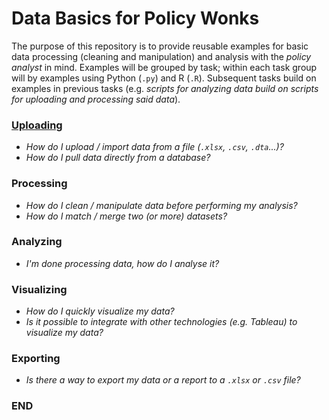 # Data Basics for Policy Wonks

The purpose of this repository is to provide reusable examples for basic data processing (cleaning and manipulation) and analysis with the *policy analyst* in mind.  Examples will be grouped by task; within each task group will by examples using Python (`.py`) and R (`.R`).  Subsequent tasks build on examples in previous tasks (e.g. *scripts for analyzing data build on scripts for uploading and processing said data*). 






###	[Uploading](https://github.com/brydavis/data_basics_for_wonks/tree/master/ch1_uploading)
- *How do I upload / import data from a file (`.xlsx`, `.csv`, `.dta`...)?*
- *How do I pull data directly from a database?*



###	Processing
- *How do I clean / manipulate data before performing my analysis?*
- *How do I match / merge two (or more) datasets?*


###	Analyzing
- *I'm done processing data, how do I analyse it?*

###	Visualizing
- *How do I quickly visualize my data?*
- *Is it possible to integrate with other technologies (e.g. Tableau) to visualize my data?*

###	Exporting
- *Is there a way to export my data or a report to a `.xlsx` or `.csv` file?*




<a name="end"></a>
### END

